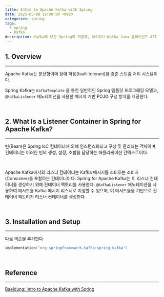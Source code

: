 ```yaml
---
title: Intro to Apache Kafka with Spring
date: 2025-05-08 19:00:00 +0900
categories: spring
tags:
  - spring
  - kafka
description: Kafka에 대한 Spring의 지원과, 네이티브 Kafka Java 클라이언트 API 위에 제공되는 추상화 수준을 다룬다.
---
```


## 1. Overview
---

Apache Kafka는 분산형이며 장애 허용(fault-tolerant)을 갖춘 스트림 처리 시스템이다.

Spring Kafka는 `KafkaTemplate` 을 통한 일반적인 Spring 템플릿 프로그래밍 모델과, `@KafkaListener` 애노테이션을 사용한 메시지 기반 POJO 구성 방식을 제공한다.

<br/>

## 2. What Is a Listener Container in Spring for Apache Kafka?
---

빈(Bean)은 Spring IoC 컨테이너에 의해 인스턴스화되고 구성 및 관리되는 객체이며, 컨테이너는 이러한 빈의 생성, 설정, 조합을 담당하는 애플리케이션 컨텍스트이다.

<br/>

Apache Kafka에서의 리스너 컨테이너는 Kafka 메시지를 소비하는 소비자(Consumer)를 포함하는 컨테이너이다. Spring for Apache Kafka는 이 리스너 컨테이너를 생성하기 위해 컨테이너 팩토리를 사용한다. `@KafkaListener` 애노테이션을 사용하여 메서드를 Kafka 메시지 리스너로 지정할 수 있으며, 이 메서드들을 기반으로 컨테이너 팩토리가 리스너 컨테이너를 생성한다.

<br/>

## 3. Installation and Setup
---

다음 의존을 추가한다.

```kotlin
implementation("org.springframework.kafka:spring-kafka")
```


<br/>

## Reference
---

[Baeldung: Intro to Apache Kafka with Spring](https://www.baeldung.com/spring-kafka)
